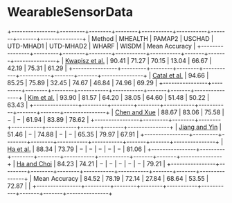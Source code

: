 # WearableSensorData

+----------------+---------+--------+--------+-----------+-----------+-------+-------+---------------+
|     Method     | MHEALTH | PAMAP2 | USCHAD | UTD-MHAD1 | UTD-MHAD2 | WHARF | WISDM | Mean Accuracy |
+----------------+---------+--------+--------+-----------+-----------+-------+-------+---------------+
| [Kwapisz et al.](https://dl.acm.org/citation.cfm?id=1964918) |  90.41  |  71.27 |  70.15 |   13.04   |   66.67   | 42.19 | 75.31 |     61.29     |
+----------------+---------+--------+--------+-----------+-----------+-------+-------+---------------+
| [Catal et al.](https://www.sciencedirect.com/science/article/pii/S1568494615000447)  |  94.66  |  85.25 |  75.89 |   32.45   |   74.67   | 46.84 | 74.96 |     69.29     |
+----------------+---------+--------+--------+-----------+-----------+-------+-------+---------------+
| [Kim et al.](https://ieeexplore.ieee.org/document/6411901/)   |  93.90  |  81.57 |  64.20 |   38.05   |   64.60   | 51.48 | 50.22 |     63.43     |
+----------------+---------+--------+--------+-----------+-----------+-------+-------+---------------+
| [Chen and Xue](https://ieeexplore.ieee.org/document/7379395/)  |  88.67  |  83.06 |  75.58 |    $-$    |    $-$    | 61.94 | 83.89 |     78.62     |
+----------------+---------+--------+--------+-----------+-----------+-------+-------+---------------+
| [Jiang and Yin](https://dl.acm.org/citation.cfm?id=2806333) |  51.46  |   $-$  |  74.88 |    $-$    |    $-$    | 65.35 | 79.97 |     67.91     |
+----------------+---------+--------+--------+-----------+-----------+-------+-------+---------------+
| [Ha et al.](https://ieeexplore.ieee.org/document/7379657/)   |  88.34  |  73.79 |   $-$  |    $-$    |    $-$    |  $-$  |  $-$  |     81.06     |
+----------------+---------+--------+--------+-----------+-----------+-------+-------+---------------+
| [Ha and Choi](https://ieeexplore.ieee.org/document/7727224/)  |  84.23  |  74.21 |   $-$  |    $-$    |    $-$    |  $-$  |  $-$  |     79.21     |
+----------------+---------+--------+--------+-----------+-----------+-------+-------+---------------+
|  Mean Accuracy[]() |  84.52  |  78.19 |  72.14 |   27.84   |   68.64   | 53.55 | 72.87 |               |
+----------------+---------+--------+--------+-----------+-----------+-------+-------+---------------+
